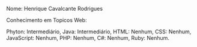 Nome: Henrique Cavalcante Rodrigues

Conhecimento em Topicos Web:

Phyton: Intermediário,
Java: Intermediário,
HTML: Nenhum,
CSS: Nenhum,
JavaScript: Nenhum,
PHP: Nenhum,
C#: Nenhum,
Ruby: Nenhum.
